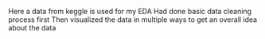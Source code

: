 Here a data from keggle is used for my EDA 
Had done basic data cleaning process first
Then visualized the data in multiple ways to get an overall idea about the data
